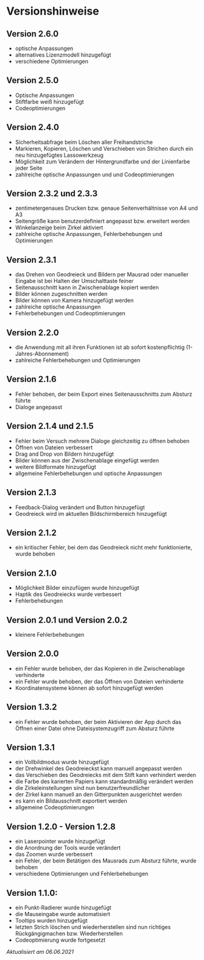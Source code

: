 # Versionshinweise

## Version 2.6.0
- optische Anpassungen
- alternatives Lizenzmodell hinzugefügt
- verschiedene Optimierungen
 
## Version 2.5.0
- Optische Anpassungen
- Stiftfarbe weiß hinzugefügt
- Codeoptimierungen

## Version 2.4.0
- Sicherheitsabfrage beim Löschen aller Freihandstriche
- Markieren, Kopieren, Löschen und Verschieben von Strichen durch ein neu hinzugefügtes Lassowerkzeug
- Möglichkeit zum Verändern der Hintergrundfarbe und der Linienfarbe jeder Seite
- zahlreiche optische Anpassungen und und Codeoptimierungen

## Version 2.3.2 und 2.3.3
- zentimetergenaues Drucken bzw. genaue Seitenverhältnisse von A4 und A3
- Seitengröße kann benutzerdefiniert angepasst bzw. erweitert werden
- Winkelanzeige beim Zirkel aktiviert
- zahlreiche optische Anpassungen, Fehlerbehebungen und Optimierungen

## Version 2.3.1
- das Drehen von Geodreieck und Bildern per Mausrad oder manueller Eingabe ist bei Halten der Umschalttaste feiner
- Seitenausschnitt kann in Zwischenablage kopiert werden
- Bilder können zugeschnitten werden
- Bilder können von Kamera hinzugefügt werden
- zahlreiche optische Anpassungen
- Fehlerbehebungen und Codeoptimierungen

## Version 2.2.0
- die Anwendung mit all ihren Funktionen ist ab sofort kostenpflichtig (1-Jahres-Abonnement)
- zahlreiche Fehlerbehebungen und Optimierungen

## Version 2.1.6
- Fehler behoben, der beim Export eines Seitenausschnitts zum Absturz führte
- Dialoge angepasst

## Version 2.1.4 und 2.1.5
- Fehler beim Versuch mehrere Dialoge gleichzeitig zu öffnen behoben
- Öffnen von Dateien verbessert
- Drag and Drop von Bildern hinzugefügt
- Bilder können aus der Zwischenablage eingefügt werden
- weitere Bildformate hinzugefügt
- allgemeine Fehlerbehebungen und optische Anpassungen

## Version 2.1.3
- Feedback-Dialog verändert und Button hinzugefügt
- Geodreieck wird im aktuellen Bildschirmbereich hinzugefügt

## Version 2.1.2
- ein kritischer Fehler, bei dem das Geodreieck nicht mehr funktionierte, wurde behoben

## Version 2.1.0
- Möglichkeit Bilder einzufügen wurde hinzugefügt
- Haptik des Geodreiecks wurde verbessert
- Fehlerbehebungen

## Version 2.0.1 und Version 2.0.2
- kleinere Fehlerbehebungen

## Version 2.0.0
- ein Fehler wurde behoben, der das Kopieren in die Zwischenablage verhinderte
- ein Fehler wurde behoben, der das Öffnen von Dateien verhinderte
- Koordinatensysteme können ab sofort hinzugefügt werden

## Version 1.3.2
- ein Fehler wurde behoben, der beim Aktivieren der App durch das Öffnen einer Datei ohne Dateisystemzugriff zum Absturz führte

## Version 1.3.1
- ein Vollbildmodus wurde hinzugefügt
- der Drehwinkel des Geodreieckst kann manuell angepasst werden
- das Verschieben des Geodreiecks mit dem Stift kann verhindert werden
- die Farbe des karierten Papiers kann standardmäßig verändert werden
- die Zirkeleinstellungen sind nun benutzerfreundlicher
- der Zirkel kann manuell an den Gitterpunkten ausgerichtet werden
- es kann ein Bildausschnitt exportiert werden
- allgemeine Codeoptimierungen

## Version 1.2.0 - Version 1.2.8
- ein Laserpointer wurde hinzugefügt
- die Anordnung der Tools wurde verändert
- das Zoomen wurde verbessert
- ein Fehler, der beim Betätigen des Mausrads zum Absturz führte, wurde behoben
- verschiedene Optimierungen und Fehlerbehebungen

## Version 1.1.0:
- ein Punkt-Radierer wurde hinzugefügt
- die Mauseingabe wurde automatisiert
- Tooltips wurden hinzugefügt
- letzten Strich löschen und wiederherstellen sind nun richtiges Rückgängigmachen bzw. Wiederherstellen
- Codeoptimierung wurde fortgesetzt

*Aktualisiert am 06.06.2021*
